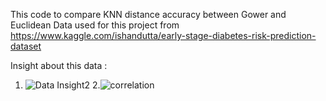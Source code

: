This code to compare KNN distance accuracy between Gower and Euclidean
Data used for this project from  https://www.kaggle.com/ishandutta/early-stage-diabetes-risk-prediction-dataset

Insight about this data : 

1. ![Data Insight2](https://github.com/user-attachments/assets/922b88e6-bb1e-418d-a6b0-253ab0d5cc21)
2.![correlation](https://github.com/user-attachments/assets/d8704fb7-8e45-4606-8b43-e39d174c43e3)

